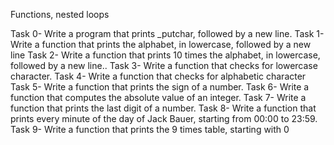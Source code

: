 Functions, nested loops

Task 0- Write a program that prints _putchar, followed by a new line.
Task 1- Write a function that prints the alphabet, in lowercase, followed by a new line
Task 2- Write a function that prints 10 times the alphabet, in lowercase, followed by a new line..
Task 3- Write a function that checks for lowercase character.
Task 4- Write a function that checks for alphabetic character
Task 5- Write a function that prints the sign of a number.
Task 6- Write a function that computes the absolute value of an integer.
Task 7- Write a function that prints the last digit of a number.
Task 8- Write a function that prints every minute of the day of Jack Bauer, starting from 00:00 to 23:59.
Task 9- Write a function that prints the 9 times table, starting with 0
